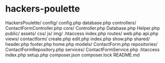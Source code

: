 # hackers-poulette

HackersPoulette/
    config/
        config.php
        database.php
    controllers/
        ContactFormController.php
    core/
        Controller.php
        Database.php
        Helper.php
    public/
        assets/
            css/
            js/
            img/
        .htaccess
        index.php
    routes/
        web.php
        api.php
    views/
        contactform/
            create.php
            edit.php
            index.php
            show.php
        shared/
            header.php
            footer.php
            home.php
    models/
        ContactForm.php
    repositories/
        ContactFormRepository.php
    services/
        ContactFormService.php
    .htaccess
    index.php
    setup.php
    composer.json
    composer.lock
    README.md

